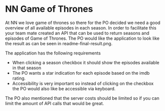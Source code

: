 # NN Game of Thrones

At NN we love game of thrones so there for the PO decided we need a good overview of all available episodes in each season.
In order to facilitate this your team mate created an API that can be used to return seasons and episodes of Game of Thrones.
The PO would like the application to look like the result as can be seen in readme-final-result.png.

The application has the following requirements
- When clicking a season checkbox it should show the episodes available in that season
- The PO wants a star indication for each episode based on the imdb rating.
- Accessibility is very important so instead of clicking on the checkbox the PO would also like be accessible via keyboard.

The PO also mentioned that the server costs should be limited so if you can limit the amount of API calls that would be great.

